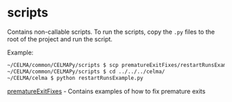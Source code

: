 # scripts

Contains non-callable scripts.
To run the scripts, copy the `.py` files to the root of the project and
run the script.

Example:

```bash
~/CELMA/common/CELMAPy/scripts $ scp prematureExitFixes/restartRunsExample.py ../../../celma/
~/CELMA/common/CELMAPy/scripts $ cd ../../../celma/
~/CELMA/celma $ python restartRunsExample.py
```

[prematureExitFixes](prematureExitFixes) - Contains examples of how to fix premature exits

